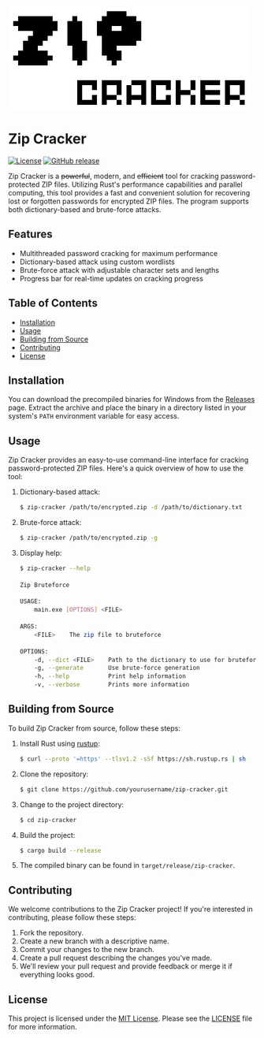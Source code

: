 
![Image](Sprite-0001.png)

# Zip Cracker

[![License](https://img.shields.io/badge/license-MIT-blue.svg)](LICENSE.txt)
[![GitHub release](https://img.shields.io/github/release/fresh-milkshake/zip-cracker.svg)](https://github.com/fresh-milkshake/zip-cracker/releases)

Zip Cracker is a ~~powerful~~, modern, and ~~efficient~~ tool for cracking password-protected ZIP files. Utilizing Rust's performance capabilities and parallel computing, this tool provides a fast and convenient solution for recovering lost or forgotten passwords for encrypted ZIP files. The program supports both dictionary-based and brute-force attacks.

## Features

- Multithreaded password cracking for maximum performance
- Dictionary-based attack using custom wordlists
- Brute-force attack with adjustable character sets and lengths
- Progress bar for real-time updates on cracking progress

## Table of Contents

- [Installation](#installation)
- [Usage](#usage)
- [Building from Source](#building-from-source)
- [Contributing](#contributing)
- [License](#license)

## Installation

You can download the precompiled binaries for Windows from the [Releases](https://github.com/fresh-milkshake/zip-cracker/releases) page. Extract the archive and place the binary in a directory listed in your system's `PATH` environment variable for easy access.

## Usage

Zip Cracker provides an easy-to-use command-line interface for cracking password-protected ZIP files. Here's a quick overview of how to use the tool:

1. Dictionary-based attack:
    
    ```bash
    $ zip-cracker /path/to/encrypted.zip -d /path/to/dictionary.txt
    ```

2. Brute-force attack:

    ```bash
    $ zip-cracker /path/to/encrypted.zip -g
    ```

3. Display help:
    
    ```bash
    $ zip-cracker --help
    
    Zip Bruteforce
    
    USAGE:
        main.exe [OPTIONS] <FILE>
    
    ARGS:
        <FILE>    The zip file to bruteforce
    
    OPTIONS:
        -d, --dict <FILE>    Path to the dictionary to use for bruteforce
        -g, --generate       Use brute-force generation
        -h, --help           Print help information
        -v, --verbose        Prints more information
    ```

## Building from Source

To build Zip Cracker from source, follow these steps:

1. Install Rust using [rustup](https://rustup.rs/):

    ```bash
    $ curl --proto '=https' --tlsv1.2 -sSf https://sh.rustup.rs | sh
    ```

2. Clone the repository:

    ```bash
    $ git clone https://github.com/yourusername/zip-cracker.git
    ```

3. Change to the project directory:

    ```bash
    $ cd zip-cracker
    ```

4. Build the project:

    ```bash
    $ cargo build --release
    ```

5. The compiled binary can be found in `target/release/zip-cracker`.

## Contributing

We welcome contributions to the Zip Cracker project! If you're interested in contributing, please follow these steps:

1. Fork the repository.
2. Create a new branch with a descriptive name.
3. Commit your changes to the new branch.
4. Create a pull request describing the changes you've made.
5. We'll review your pull request and provide feedback or merge it if everything looks good.

## License

This project is licensed under the [MIT License](LICENSE.txt). Please see the [LICENSE](LICENSE.txt) file for more information.
